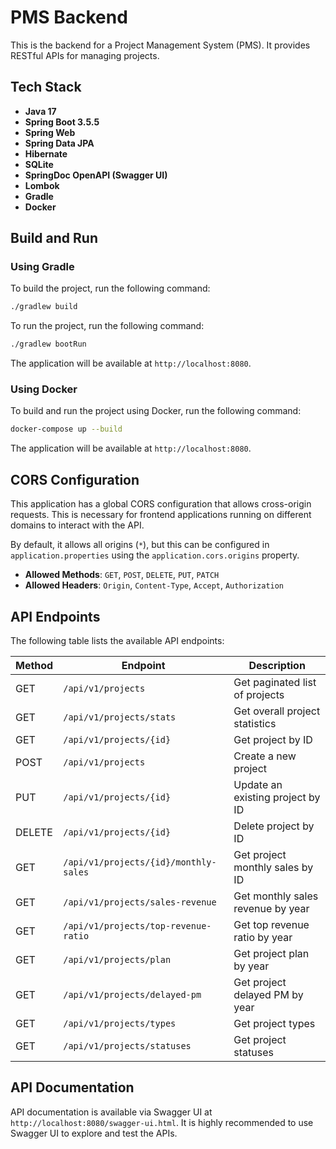 # PMS Backend

This is the backend for a Project Management System (PMS). It provides RESTful APIs for managing projects.

## Tech Stack

*   **Java 17**
*   **Spring Boot 3.5.5**
*   **Spring Web**
*   **Spring Data JPA**
*   **Hibernate**
*   **SQLite**
*   **SpringDoc OpenAPI (Swagger UI)**
*   **Lombok**
*   **Gradle**
*   **Docker**

## Build and Run

### Using Gradle

To build the project, run the following command:

```sh
./gradlew build
```

To run the project, run the following command:

```sh
./gradlew bootRun
```

The application will be available at `http://localhost:8080`.

### Using Docker

To build and run the project using Docker, run the following command:

```sh
docker-compose up --build
```

The application will be available at `http://localhost:8080`.

## CORS Configuration

This application has a global CORS configuration that allows cross-origin requests. This is necessary for frontend applications running on different domains to interact with the API.

By default, it allows all origins (`*`), but this can be configured in `application.properties` using the `application.cors.origins` property.

-   **Allowed Methods**: `GET`, `POST`, `DELETE`, `PUT`, `PATCH`
-   **Allowed Headers**: `Origin`, `Content-Type`, `Accept`, `Authorization`

## API Endpoints

The following table lists the available API endpoints:

| Method | Endpoint | Description |
|---|---|---|
| GET | `/api/v1/projects` | Get paginated list of projects |
| GET | `/api/v1/projects/stats` | Get overall project statistics |
| GET | `/api/v1/projects/{id}` | Get project by ID |
| POST | `/api/v1/projects` | Create a new project |
| PUT | `/api/v1/projects/{id}` | Update an existing project by ID |
| DELETE | `/api/v1/projects/{id}` | Delete project by ID |
| GET | `/api/v1/projects/{id}/monthly-sales` | Get project monthly sales by ID |
| GET | `/api/v1/projects/sales-revenue` | Get monthly sales revenue by year |
| GET | `/api/v1/projects/top-revenue-ratio` | Get top revenue ratio by year |
| GET | `/api/v1/projects/plan` | Get project plan by year |
| GET | `/api/v1/projects/delayed-pm` | Get project delayed PM by year |
| GET | `/api/v1/projects/types` | Get project types |
| GET | `/api/v1/projects/statuses` | Get project statuses |

## API Documentation

API documentation is available via Swagger UI at `http://localhost:8080/swagger-ui.html`. It is highly recommended to use Swagger UI to explore and test the APIs.

